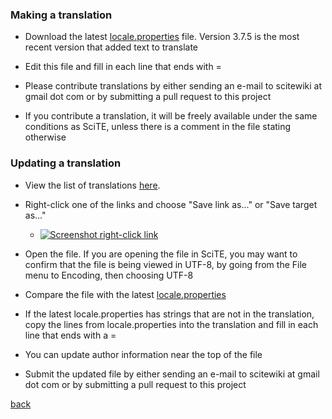 <a name="how_to_make_translation"></a>
### Making a translation

* Download the latest [locale.properties](https://raw.githubusercontent.com/moltenform/scite-files/master/files/files/translations/latest/locale.properties) file. Version 3.7.5 is the most recent version that added text to translate

* Edit this file and fill in each line that ends with =

* Please contribute translations by either sending an e-mail to scitewiki at gmail dot com or by submitting a pull request to this project

* If you contribute a translation, it will be freely available under the same conditions as SciTE, unless there is a comment in the file stating otherwise

### Updating a translation

* View the list of translations [here](translations_list.md).

* Right-click one of the links and choose "Save link as..." or "Save target as..."

    * <a href="#">![Screenshot right-click link](https://raw.githubusercontent.com/moltenform/scite-files/master/files/translations_install_linux_right.png)</a>
    
* Open the file. If you are opening the file in SciTE, you may want to confirm that the file is being viewed in UTF-8, by going from the File menu to Encoding, then choosing UTF-8

* Compare the file with the latest [locale.properties](https://raw.githubusercontent.com/moltenform/scite-files/master/files/files/translations/latest/locale.properties)

* If the latest locale.properties has strings that are not in the translation, copy the lines from locale.properties into the translation and fill in each line that ends with a =

* You can update author information near the top of the file

* Submit the updated file by either sending an e-mail to scitewiki at gmail dot com or by submitting a pull request to this project

[back](translations.md)
